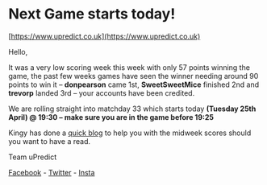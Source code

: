 # Next Game starts today!

<Centre>[https://www.upredict.co.uk](https://www.upredict.co.uk)</Centre>

Hello, 

It was a very low scoring week this week with only 57 points winning the game, the past few weeks games have seen the winner needing around 90 points to win it – **donpearson** came 1st, **SweetSweetMice** finished 2nd and **trevorp** landed 3rd – your accounts have been credited. 

We are rolling straight into matchday 33 which starts today **(Tuesday 25th April) @ 19:30 – make sure you are in the game before 19:25** 

Kingy has done a [quick blog](https://medium.com/@ryan_80683/kingys-column-two-one-it-is-then-8c72bca4ce81) to help you with the midweek scores should you want to have a read. 

Team uPredict 

<Centre>[Facebook](https://www.facebook.com/upredict) - [Twitter](https://twitter.com/upredict_it/) - [Insta](https://www.instagram.com/upredict_it/)</Centre>